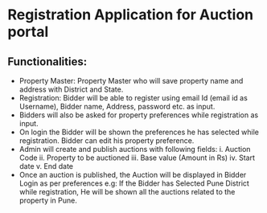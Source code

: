 # Registration Application for Auction portal

## Functionalities:
* Property Master: Property Master who will save property name and address with 
District and State.
* Registration: Bidder will be able to register using email Id (email id as Username), Bidder 
name, Address, password etc. as input.
* Bidders will also be asked for property preferences while registration as input.
* On login the Bidder will be shown the preferences he has selected while registration. Bidder 
can edit his property preference.
* Admin will create and publish auctions with following fields:
i. Auction Code
ii. Property to be auctioned
iii. Base value (Amount in Rs)
iv. Start date
v. End date
* Once an auction is published, the Auction will be displayed in Bidder Login as per 
preferences
e.g: If the Bidder has Selected Pune District while registration, He will be shown all the auctions 
related to the property in Pune.




